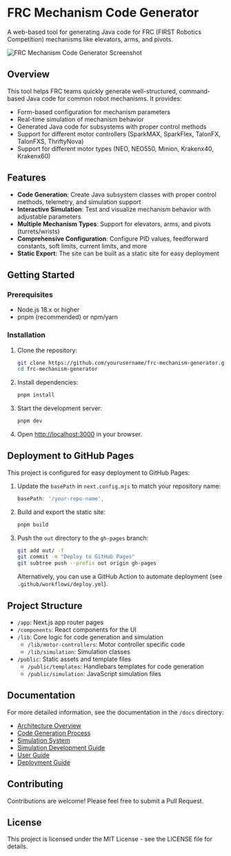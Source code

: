 # FRC Mechanism Code Generator

A web-based tool for generating Java code for FRC (FIRST Robotics Competition) mechanisms like elevators, arms, and pivots.

![FRC Mechanism Code Generator Screenshot](/screenshot.png)

## Overview

This tool helps FRC teams quickly generate well-structured, command-based Java code for common robot mechanisms. It provides:

- Form-based configuration for mechanism parameters
- Real-time simulation of mechanism behavior
- Generated Java code for subsystems with proper control methods
- Support for different motor controllers (SparkMAX, SparkFlex, TalonFX, TalonFXS, ThriftyNova)
- Support for different motor types (NEO, NEO550, Minion, Krakenx40, Krakenx60)

## Features

- **Code Generation**: Create Java subsystem classes with proper control methods, telemetry, and simulation support
- **Interactive Simulation**: Test and visualize mechanism behavior with adjustable parameters
- **Multiple Mechanism Types**: Support for elevators, arms, and pivots (turrets/wrists)
- **Comprehensive Configuration**: Configure PID values, feedforward constants, soft limits, current limits, and more
- **Static Export**: The site can be built as a static site for easy deployment

## Getting Started

### Prerequisites

- Node.js 18.x or higher
- pnpm (recommended) or npm/yarn

### Installation

1. Clone the repository:
   ```bash
   git clone https://github.com/yourusername/frc-mechanism-generator.git
   cd frc-mechanism-generator
   ```

2. Install dependencies:
   ```bash
   pnpm install
   ```

3. Start the development server:
   ```bash
   pnpm dev
   ```

4. Open [http://localhost:3000](http://localhost:3000) in your browser.

## Deployment to GitHub Pages

This project is configured for easy deployment to GitHub Pages:

1. Update the `basePath` in `next.config.mjs` to match your repository name:
   ```javascript
   basePath: '/your-repo-name',
   ```

2. Build and export the static site:
   ```bash
   pnpm build
   ```

3. Push the `out` directory to the `gh-pages` branch:
   ```bash
   git add out/ -f
   git commit -m "Deploy to GitHub Pages"
   git subtree push --prefix out origin gh-pages
   ```

   Alternatively, you can use a GitHub Action to automate deployment (see `.github/workflows/deploy.yml`).

## Project Structure

- `/app`: Next.js app router pages
- `/components`: React components for the UI
- `/lib`: Core logic for code generation and simulation
  - `/lib/motor-controllers`: Motor controller specific code
  - `/lib/simulation`: Simulation classes
- `/public`: Static assets and template files
  - `/public/templates`: Handlebars templates for code generation
  - `/public/simulation`: JavaScript simulation files

## Documentation

For more detailed information, see the documentation in the `/docs` directory:

- [Architecture Overview](docs/architecture.md)
- [Code Generation Process](docs/code-generation.md)
- [Simulation System](docs/simulation.md)
- [Simulation Development Guide](docs/simulation-development.md)
- [User Guide](docs/user-guide.md)
- [Deployment Guide](docs/deployment.md)

## Contributing

Contributions are welcome! Please feel free to submit a Pull Request.

## License

This project is licensed under the MIT License - see the LICENSE file for details.
